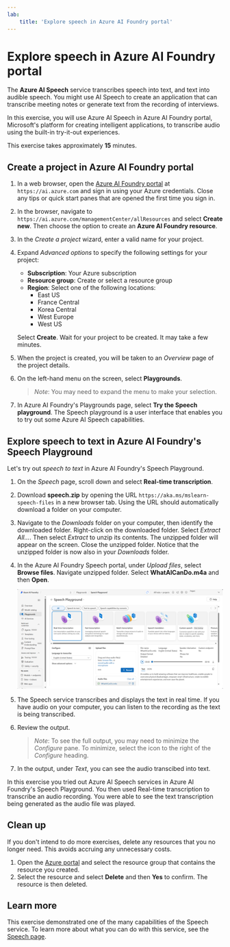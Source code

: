 ```yaml
---
lab:
    title: 'Explore speech in Azure AI Foundry portal'
---
```


# Explore speech in Azure AI Foundry portal

The **Azure AI Speech** service transcribes speech into text, and text into audible speech. You might use AI Speech to create an application that can transcribe meeting notes or generate text from the recording of interviews.

In this exercise, you will use Azure AI Speech in Azure AI Foundry portal, Microsoft's platform for creating intelligent applications, to transcribe audio using the built-in try-it-out experiences. 

This exercise takes approximately **15** minutes.

## Create a project in Azure AI Foundry portal

1. In a web browser, open the [Azure AI Foundry portal](https://ai.azure.com) at `https://ai.azure.com` and sign in using your Azure credentials. Close any tips or quick start panes that are opened the first time you sign in. 

1. In the browser, navigate to `https://ai.azure.com/managementCenter/allResources` and select **Create new**. Then choose the option to create an **Azure AI Foundry resource**.

1. In the *Create a project* wizard, enter a valid name for your project.

1. Expand *Advanced options* to specify the following settings for your project:
    - **Subscription**: Your Azure subscription
    - **Resource group**: Create or select a resource group
    - **Region**: Select one of the following locations:
        * East US
        * France Central
        * Korea Central
        * West Europe
        * West US

    Select **Create**. Wait for your project to be created. It may take a few minutes.

1. When the project is created, you will be taken to an *Overview* page of the project details.
 
1. On the left-hand menu on the screen, select **Playgrounds**.

    >*Note*: You may need to expand the menu to make your selection.

1. In Azure AI Foundry's Playgrounds page, select **Try the Speech playground**. The Speech playground is a user interface that enables you to try out some Azure AI Speech capabilities.

## Explore speech to text in Azure AI Foundry's Speech Playground

Let's try out *speech to text* in Azure AI Foundry's Speech Playground. 

1. On the *Speech* page, scroll down and select **Real-time transcription**.

1. Download **speech.zip** by opening the URL `https://aka.ms/mslearn-speech-files` in a new browser tab. Using the URL should automatically download a folder on your computer. 

1. Navigate to the *Downloads* folder on your computer, then identify the downloaded folder. Right-click on the downloaded folder. Select *Extract All...*. Then select *Extract* to unzip its contents. The unzipped folder will appear on the screen. Close the unzipped folder. Notice that the unzipped folder is now also in your *Downloads* folder.    

1. In the Azure AI Foundry Speech portal, under *Upload files*, select **Browse files**. Navigate unzipped folder. Select **WhatAICanDo.m4a** and then **Open**.

    ![Browse files](media/recognize-synthesize-speech/browse-files-speech.png)

1. The Speech service transcribes and displays the text in real time. If you have audio on your computer, you can listen to the recording as the text is being transcribed.

1. Review the output. 

    >*Note*: To see the full output, you may need to minimize the *Configure* pane. To minimize, select the icon to the right of the *Configure* heading.

1. In the output, under *Text*, you can see the audio transcibed into text. 

In this exercise you tried out Azure AI Speech services in Azure AI Foundry's Speech Playground. You then used Real-time transcription to transcribe an audio recording. You were able to see the text transcription being generated as the audio file was played.

## Clean up

If you don't intend to do more exercises, delete any resources that you no longer need. This avoids accruing any unnecessary costs.

1. Open the [Azure portal]( https://portal.azure.com) and select the resource group that contains the resource you created.
1. Select the resource and select **Delete** and then **Yes** to confirm. The resource is then deleted.

## Learn more

This exercise demonstrated one of the many capabilities of the Speech service. To learn more about what you can do with this service, see the [Speech page](https://azure.microsoft.com/services/cognitive-services/speech-services).
